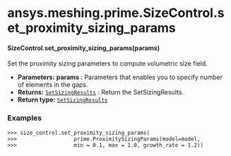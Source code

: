 # ansys.meshing.prime.SizeControl.set_proximity_sizing_params



#### SizeControl.set_proximity_sizing_params(params)

Set the proximity sizing parameters to compute volumetric size field.

* **Parameters:**
  **params**
  : Parameters that enables you to specify number of elements in the gaps.
* **Returns:**
  [`SetSizingResults`](ansys.meshing.prime.SetSizingResults.md#ansys.meshing.prime.SetSizingResults)
  : Return the SetSizingResults.
* **Return type:**
  [`SetSizingResults`](ansys.meshing.prime.SetSizingResults.md#ansys.meshing.prime.SetSizingResults)

### Examples

```pycon
>>> size_control.set_proximity_sizing_params(
>>>                  prime.ProximitySizingParams(model=model,
>>>                  min = 0.1, max = 1.0, growth_rate = 1.2))
```

<!-- !! processed by numpydoc !! -->
